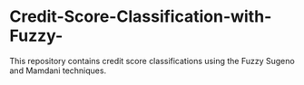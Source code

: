 # Credit-Score-Classification-with-Fuzzy-
This repository contains credit score classifications using the Fuzzy Sugeno and Mamdani techniques.
